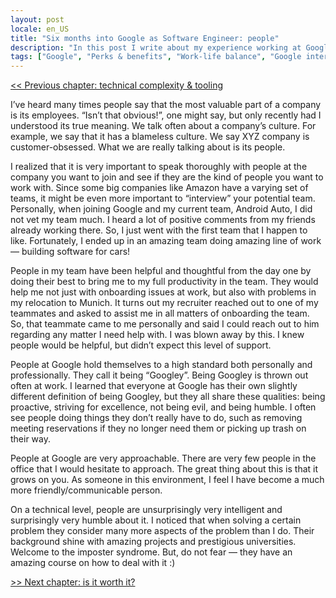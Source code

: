 ```yaml
---
layout: post
locale: en_US
title: "Six months into Google as Software Engineer: people"
description: "In this post I write about my experience working at Google for the last six months"
tags: ["Google", "Perks & benefits", "Work-life balance", "Google internal tooling", "Career", "Growth in Tech", "Software Engineering"]
---
```


[<< Previous chapter: technical complexity & tooling](/2022/08/21/six-months-into-google-p4-technical-complexity-tooling.html)

I’ve heard many times people say that the most valuable part of a company is its employees. “Isn’t that obvious!”, one might say, but only recently had I understood its true meaning. We talk often about a company’s culture. For example, we say that it has a blameless culture. We say XYZ company is customer-obsessed. What we are really talking about is its people.

I realized that it is very important to speak thoroughly with people at the company you want to join and see if they are the kind of people you want to work with. Since some big companies like Amazon have a varying set of teams, it might be even more important to “interview” your potential team. Personally, when joining Google and my current team, Android Auto, I did not vet my team much. I heard a lot of positive comments from my friends already working there. So, I just went with the first team that I happen to like. Fortunately, I ended up in an amazing team doing amazing line of work — building software for cars!

People in my team have been helpful and thoughtful from the day one by doing their best to bring me to my full productivity in the team. They would help me not just with onboarding issues at work, but also with problems in my relocation to Munich. It turns out my recruiter reached out to one of my teammates and asked to assist me in all matters of onboarding the team. So, that teammate came to me personally and said I could reach out to him regarding any matter I need help with. I was blown away by this. I knew people would be helpful, but didn’t expect this level of support.

People at Google hold themselves to a high standard both personally and professionally. They call it being “Googley”. Being Googley is thrown out often at work. I learned that everyone at Google has their own slightly different definition of being Googley, but they all share these qualities: being proactive, striving for excellence, not being evil, and being humble. I often see people doing things they don’t really have to do, such as removing meeting reservations if they no longer need them or picking up trash on their way.

People at Google are very approachable. There are very few people in the office that I would hesitate to approach. The great thing about this is that it grows on you. As someone in this environment, I feel I have become a much more friendly/communicable person.

On a technical level, people are unsurprisingly very intelligent and surprisingly very humble about it. I noticed that when solving a certain problem they consider many more aspects of the problem than I do. Their background shine with amazing projects and prestigious universities. Welcome to the imposter syndrome. But, do not fear — they have an amazing course on how to deal with it :)

[>> Next chapter: is it worth it?](/2022/08/21/six-months-into-google-p6-is-it-worth.html)